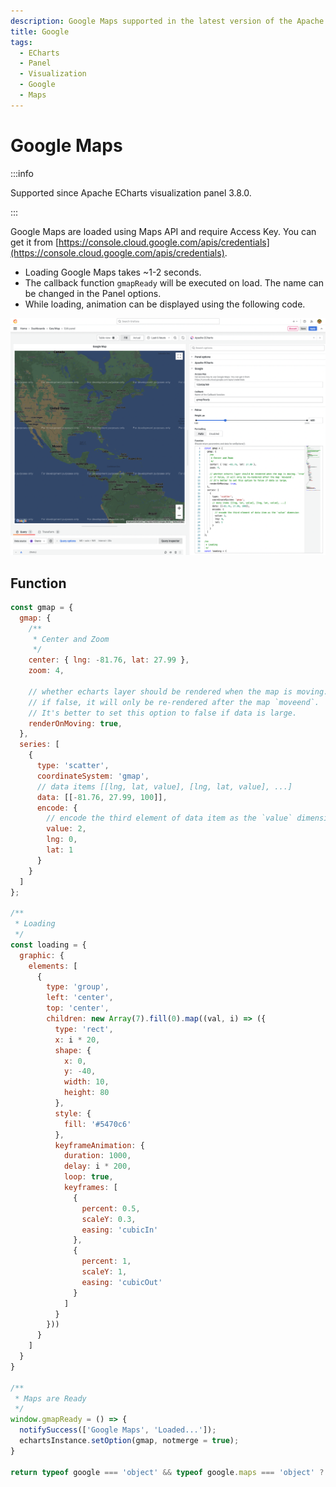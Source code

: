 ```yaml
---
description: Google Maps supported in the latest version of the Apache ECharts Panel.
title: Google
tags:
  - ECharts
  - Panel
  - Visualization
  - Google
  - Maps
---
```


# Google Maps

:::info

Supported since Apache ECharts visualization panel 3.8.0.

:::

Google Maps are loaded using Maps API and require Access Key. You can get it from [https://console.cloud.google.com/apis/credentials](https://console.cloud.google.com/apis/credentials).

- Loading Google Maps takes ~1-2 seconds.
- The callback function `gmapReady` will be executed on load. The name can be changed in the Panel options.
- While loading, animation can be displayed using the following code.

![Google Maps](../img/google.png)

## Function

```javascript
const gmap = {
  gmap: {
    /**
     * Center and Zoom
     */
    center: { lng: -81.76, lat: 27.99 },
    zoom: 4,

    // whether echarts layer should be rendered when the map is moving. `true` by default.
    // if false, it will only be re-rendered after the map `moveend`.
    // It's better to set this option to false if data is large.
    renderOnMoving: true,
  },
  series: [
    {
      type: 'scatter',
      coordinateSystem: 'gmap',
      // data items [[lng, lat, value], [lng, lat, value], ...]
      data: [[-81.76, 27.99, 100]],
      encode: {
        // encode the third element of data item as the `value` dimension
        value: 2,
        lng: 0,
        lat: 1
      }
    }
  ]
};

/**
 * Loading
 */
const loading = {
  graphic: {
    elements: [
      {
        type: 'group',
        left: 'center',
        top: 'center',
        children: new Array(7).fill(0).map((val, i) => ({
          type: 'rect',
          x: i * 20,
          shape: {
            x: 0,
            y: -40,
            width: 10,
            height: 80
          },
          style: {
            fill: '#5470c6'
          },
          keyframeAnimation: {
            duration: 1000,
            delay: i * 200,
            loop: true,
            keyframes: [
              {
                percent: 0.5,
                scaleY: 0.3,
                easing: 'cubicIn'
              },
              {
                percent: 1,
                scaleY: 1,
                easing: 'cubicOut'
              }
            ]
          }
        }))
      }
    ]
  }
}

/**
 * Maps are Ready
 */
window.gmapReady = () => {
  notifySuccess(['Google Maps', 'Loaded...']);
  echartsInstance.setOption(gmap, notmerge = true);
}

return typeof google === 'object' && typeof google.maps === 'object' ? gmap : loading;
```
